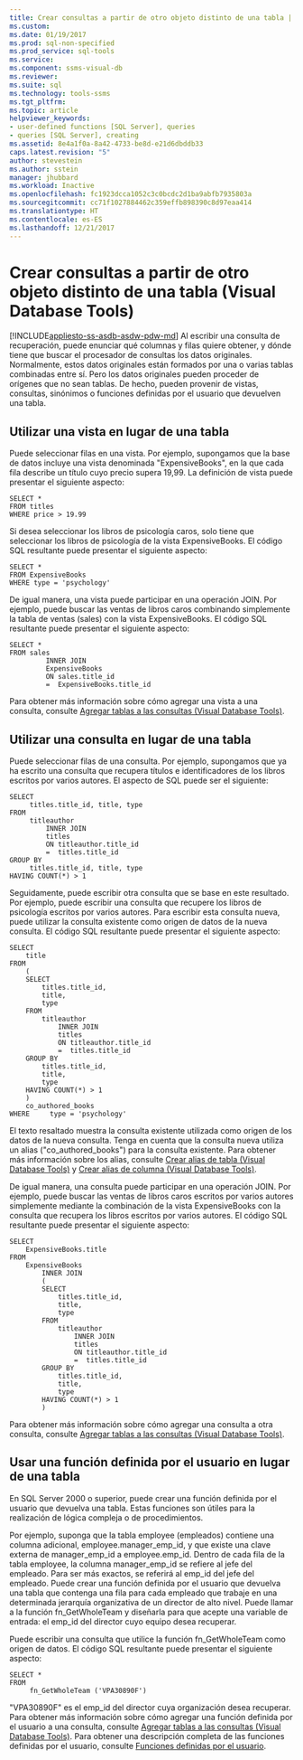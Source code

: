 ```yaml
---
title: Crear consultas a partir de otro objeto distinto de una tabla | Microsoft Docs
ms.custom: 
ms.date: 01/19/2017
ms.prod: sql-non-specified
ms.prod_service: sql-tools
ms.service: 
ms.component: ssms-visual-db
ms.reviewer: 
ms.suite: sql
ms.technology: tools-ssms
ms.tgt_pltfrm: 
ms.topic: article
helpviewer_keywords:
- user-defined functions [SQL Server], queries
- queries [SQL Server], creating
ms.assetid: 8e4a1f0a-8a42-4733-be8d-e21d6dbddb33
caps.latest.revision: "5"
author: stevestein
ms.author: sstein
manager: jhubbard
ms.workload: Inactive
ms.openlocfilehash: fc1923dcca1052c3c0bcdc2d1ba9abfb7935803a
ms.sourcegitcommit: cc71f1027884462c359effb898390c8d97eaa414
ms.translationtype: HT
ms.contentlocale: es-ES
ms.lasthandoff: 12/21/2017
---
```

# <a name="create-queries-using-something-besides-a-table-visual-database-tools"></a>Crear consultas a partir de otro objeto distinto de una tabla (Visual Database Tools)
[!INCLUDE[appliesto-ss-asdb-asdw-pdw-md](../../includes/appliesto-ss-asdb-asdw-pdw-md.md)] Al escribir una consulta de recuperación, puede enunciar qué columnas y filas quiere obtener, y dónde tiene que buscar el procesador de consultas los datos originales. Normalmente, estos datos originales están formados por una o varias tablas combinadas entre sí. Pero los datos originales pueden proceder de orígenes que no sean tablas. De hecho, pueden provenir de vistas, consultas, sinónimos o funciones definidas por el usuario que devuelven una tabla.  
  
## <a name="using-a-view-in-place-of-a-table"></a>Utilizar una vista en lugar de una tabla  
Puede seleccionar filas en una vista. Por ejemplo, supongamos que la base de datos incluye una vista denominada "ExpensiveBooks", en la que cada fila describe un título cuyo precio supera 19,99. La definición de vista puede presentar el siguiente aspecto:  
  
```  
SELECT *  
FROM titles  
WHERE price > 19.99  
```  
  
Si desea seleccionar los libros de psicología caros, solo tiene que seleccionar los libros de psicología de la vista ExpensiveBooks. El código SQL resultante puede presentar el siguiente aspecto:  
  
```  
SELECT *  
FROM ExpensiveBooks  
WHERE type = 'psychology'  
```  
  
De igual manera, una vista puede participar en una operación JOIN. Por ejemplo, puede buscar las ventas de libros caros combinando simplemente la tabla de ventas (sales) con la vista ExpensiveBooks. El código SQL resultante puede presentar el siguiente aspecto:  
  
```  
SELECT *  
FROM sales   
         INNER JOIN   
         ExpensiveBooks   
         ON sales.title_id   
         =  ExpensiveBooks.title_id  
```  
  
Para obtener más información sobre cómo agregar una vista a una consulta, consulte [Agregar tablas a las consultas (Visual Database Tools)](../../ssms/visual-db-tools/add-tables-to-queries-visual-database-tools.md).  
  
## <a name="using-a-query-in-place-of-a-table"></a>Utilizar una consulta en lugar de una tabla  
Puede seleccionar filas de una consulta. Por ejemplo, supongamos que ya ha escrito una consulta que recupera títulos e identificadores de los libros escritos por varios autores. El aspecto de SQL puede ser el siguiente:  
  
```  
SELECT   
     titles.title_id, title, type  
FROM   
     titleauthor   
         INNER JOIN  
         titles   
         ON titleauthor.title_id   
         =  titles.title_id   
GROUP BY   
     titles.title_id, title, type  
HAVING COUNT(*) > 1  
```  
  
Seguidamente, puede escribir otra consulta que se base en este resultado. Por ejemplo, puede escribir una consulta que recupere los libros de psicología escritos por varios autores. Para escribir esta consulta nueva, puede utilizar la consulta existente como origen de datos de la nueva consulta. El código SQL resultante puede presentar el siguiente aspecto:  
  
```  
SELECT   
    title  
FROM   
    (  
    SELECT   
        titles.title_id,   
        title,   
        type  
    FROM   
        titleauthor   
            INNER JOIN  
            titles   
            ON titleauthor.title_id   
            =  titles.title_id   
    GROUP BY   
        titles.title_id,   
        title,   
        type  
    HAVING COUNT(*) > 1  
    )   
    co_authored_books  
WHERE     type = 'psychology'  
```  
  
El texto resaltado muestra la consulta existente utilizada como origen de los datos de la nueva consulta. Tenga en cuenta que la consulta nueva utiliza un alias ("co_authored_books") para la consulta existente. Para obtener más información sobre los alias, consulte [Crear alias de tabla (Visual Database Tools)](../../ssms/visual-db-tools/create-table-aliases-visual-database-tools.md) y [Crear alias de columna (Visual Database Tools)](../../ssms/visual-db-tools/create-column-aliases-visual-database-tools.md).  
  
De igual manera, una consulta puede participar en una operación JOIN. Por ejemplo, puede buscar las ventas de libros caros escritos por varios autores simplemente mediante la combinación de la vista ExpensiveBooks con la consulta que recupera los libros escritos por varios autores. El código SQL resultante puede presentar el siguiente aspecto:  
  
```  
SELECT   
    ExpensiveBooks.title  
FROM   
    ExpensiveBooks   
        INNER JOIN  
        (  
        SELECT   
            titles.title_id,   
            title,   
            type  
        FROM   
            titleauthor   
                INNER JOIN  
                titles   
                ON titleauthor.title_id   
                =  titles.title_id   
        GROUP BY   
            titles.title_id,   
            title,   
            type  
        HAVING COUNT(*) > 1  
        )  
```  
  
Para obtener más información sobre cómo agregar una consulta a otra consulta, consulte [Agregar tablas a las consultas (Visual Database Tools)](../../ssms/visual-db-tools/add-tables-to-queries-visual-database-tools.md).  
  
## <a name="using-a-user-defined-function-in-place-of-a-table"></a>Usar una función definida por el usuario en lugar de una tabla  
En SQL Server 2000 o superior, puede crear una función definida por el usuario que devuelva una tabla. Estas funciones son útiles para la realización de lógica compleja o de procedimientos.  
  
Por ejemplo, suponga que la tabla employee (empleados) contiene una columna adicional, employee.manager_emp_id, y que existe una clave externa de manager_emp_id a employee.emp_id. Dentro de cada fila de la tabla employee, la columna manager_emp_id se refiere al jefe del empleado. Para ser más exactos, se referirá al emp_id del jefe del empleado. Puede crear una función definida por el usuario que devuelva una tabla que contenga una fila para cada empleado que trabaje en una determinada jerarquía organizativa de un director de alto nivel. Puede llamar a la función fn_GetWholeTeam y diseñarla para que acepte una variable de entrada: el emp_id del director cuyo equipo desea recuperar.  
  
Puede escribir una consulta que utilice la función fn_GetWholeTeam como origen de datos. El código SQL resultante puede presentar el siguiente aspecto:  
  
```  
SELECT *   
FROM   
     fn_GetWholeTeam ('VPA30890F')  
```  
  
"VPA30890F" es el emp_id del director cuya organización desea recuperar. Para obtener más información sobre cómo agregar una función definida por el usuario a una consulta, consulte [Agregar tablas a las consultas (Visual Database Tools)](../../ssms/visual-db-tools/add-tables-to-queries-visual-database-tools.md). Para obtener una descripción completa de las funciones definidas por el usuario, consulte [Funciones definidas por el usuario](http://msdn.microsoft.com/en-us/d7ddafab-f5a6-44b0-81d5-ba96425aada4).  
  
